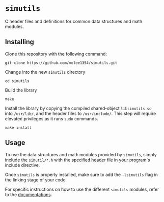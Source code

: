 # `simutils`

C header files and definitions for common data structures and math modules.

## Installing

Clone this repository with the following command:

```shell
git clone https://github.com/molee1354/simutils.git
```

Change into the new `simutils` directory

```shell
cd simutils
```

Build the library

```shell
make
```

Install the library by copying the compiled shared-object `libsimutils.so` into `/usr/lib/`, and the header files to `/usr/include/`. This step will require elevated privileges as it runs `sudo` commands.

```shell
make install
```
## Usage

To use the data structures and math modules provided by `simutils`, simply include the `simutil/*.h` with the specified header file in your program's include directive.

Once `simutils` is properly installed, make sure to add the `-lsimutils` flag in the linking stage of your code.

For specific instructions on how to use the different `simutils` modules, refer to the [documentations](docs/usage.md).

